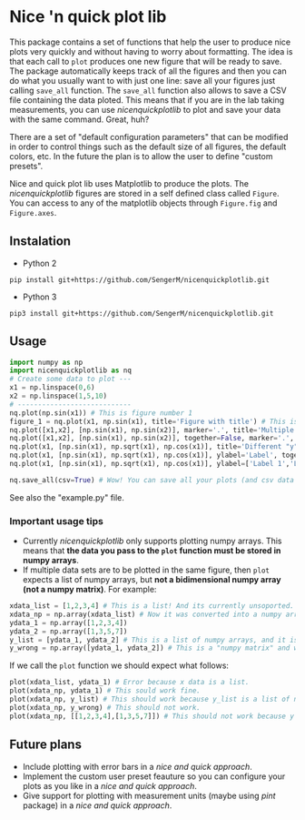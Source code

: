 # Nice 'n quick plot lib

This package contains a set of functions that help the user to produce nice plots very quickly and without having to worry about formatting. The idea is that each call to ```plot``` produces one new figure that will be ready to save. The package automatically keeps track of all the figures and then you can do what you usually want to with just one line: save all your figures just calling ```save_all``` function. The ```save_all``` function also allows to save a CSV file containing the data ploted. This means that if you are in the lab taking measurements, you can use *nicenquickplotlib* to plot and save your data with the same command. Great, huh? 

There are a set of "default configuration parameters" that can be modified in order to control things such as the default size of all figures, the default colors, etc. In the future the plan is to allow the user to define "custom presets".

Nice and quick plot lib uses Matplotlib to produce the plots. The *nicenquickplotlib* figures are stored in a self defined class called ```Figure```. You can access to any of the matplotlib objects through ```Figure.fig``` and ```Figure.axes```.

## Instalation
- Python 2
```
pip install git+https://github.com/SengerM/nicenquickplotlib.git
```
- Python 3
```
pip3 install git+https://github.com/SengerM/nicenquickplotlib.git
```

## Usage
```Python
import numpy as np
import nicenquickplotlib as nq
# Create some data to plot ---
x1 = np.linspace(0,6)
x2 = np.linspace(1,5,10)
# ----------------------------
nq.plot(np.sin(x1)) # This is figure number 1
figure_1 = nq.plot(x1, np.sin(x1), title='Figure with title') # This is figure number 2
nq.plot([x1,x2], [np.sin(x1), np.sin(x2)], marker='.', title='Multiple [x,y] datasets together') # Multiple [x,y] datasets.
nq.plot([x1,x2], [np.sin(x1), np.sin(x2)], together=False, marker='.', title='Multiple [x,y] datasets in subplots') # Multiple [x,y] datasets.
nq.plot(x1, [np.sin(x1), np.sqrt(x1), np.cos(x1)], title='Different "y" all with the same "x"')
nq.plot(x1, [np.sin(x1), np.sqrt(x1), np.cos(x1)], ylabel='Label', together=False) # Same label for all y axes.
nq.plot(x1, [np.sin(x1), np.sqrt(x1), np.cos(x1)], ylabel=['Label 1','Label 2', 'Label 3'], together=False) # Different labels for each y axis.

nq.save_all(csv=True) # Wow! You can save all your plots (and csv data files) with just one line! This is amazing!
```
See also the "example.py" file.

### Important usage tips

- Currently *nicenquickplotlib* only supports plotting numpy arrays. This means that **the data you pass to the ```plot``` function must be stored in numpy arrays**.
- If multiple data sets are to be plotted in the same figure, then ```plot``` expects a list of numpy arrays, but **not a bidimensional numpy array (not a numpy matrix)**. For example:
```Python
xdata_list = [1,2,3,4] # This is a list! And its currently unsoported.
xdata_np = np.array(xdata_list) # Now it was converted into a numpy array.
ydata_1 = np.array([1,2,3,4])
ydata_2 = np.array([1,3,5,7])
y_list = [ydata_1, ydata_2] # This is a list of numpy arrays, and it is what we want.
y_wrong = np.array([ydata_1, ydata_2]) # This is a "numpy matrix" and we don't want this!
```
If we call the ```plot``` function we should expect what follows:
```Python
plot(xdata_list, ydata_1) # Error because x data is a list.
plot(xdata_np, ydata_1) # This sould work fine.
plot(xdata_np, y_list) # This should work because y_list is a list of numpy arrays.
plot(xdata_np, y_wrong) # This should not work.
plot(xdata_np, [[1,2,3,4],[1,3,5,7]]) # This should not work because y data  is a list of lists.
```

## Future plans
- Include plotting with error bars in a *nice and quick approach*.
- Implement the custom user preset feauture so you can configure your plots as you like in a *nice and quick approach*.
- Give support for plotting with measurement units (maybe using *pint* package) in a *nice and quick approach*.
